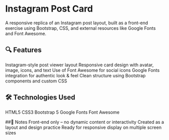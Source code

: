 # Instagram Post Card

A responsive replica of an Instagram post layout, built as a front-end exercise using Bootstrap, CSS, and external resources like Google Fonts and Font Awesome.

## 🔍 Features
Instagram-style post viewer layout
Responsive card design with avatar, image, icons, and text
Use of Font Awesome for social icons
Google Fonts integration for authentic look & feel
Clean structure using Bootstrap components and custom CSS

## 🛠️ Technologies Used
HTML5
CSS3
Bootstrap 5
Google Fonts
Font Awesome

##📌 Notes
Front-end only – no dynamic content or interactivity
Created as a layout and design practice
Ready for responsive display on multiple screen sizes
